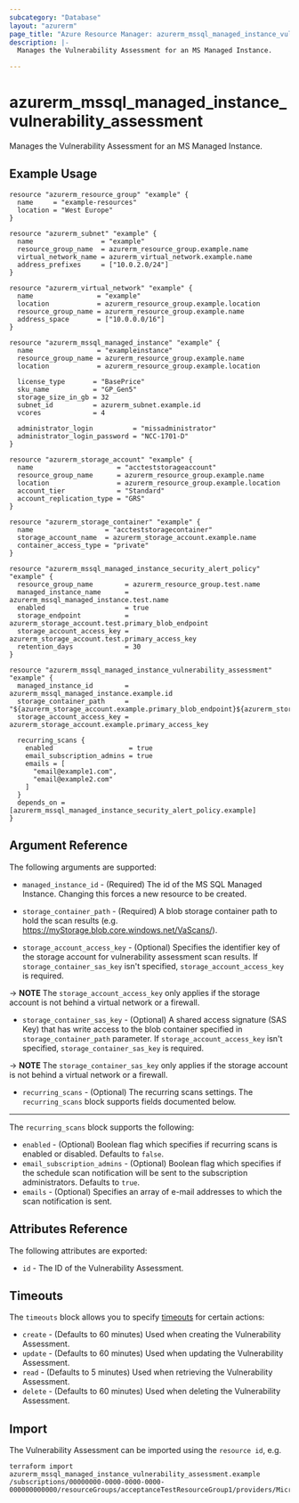 ```yaml
---
subcategory: "Database"
layout: "azurerm"
page_title: "Azure Resource Manager: azurerm_mssql_managed_instance_vulnerability_assessment"
description: |-
  Manages the Vulnerability Assessment for an MS Managed Instance.

---
```


# azurerm_mssql_managed_instance_vulnerability_assessment

Manages the Vulnerability Assessment for an MS Managed Instance.

## Example Usage

```hcl
resource "azurerm_resource_group" "example" {
  name     = "example-resources"
  location = "West Europe"
}

resource "azurerm_subnet" "example" {
  name                 = "example"
  resource_group_name  = azurerm_resource_group.example.name
  virtual_network_name = azurerm_virtual_network.example.name
  address_prefixes     = ["10.0.2.0/24"]
}

resource "azurerm_virtual_network" "example" {
  name                = "example"
  location            = azurerm_resource_group.example.location
  resource_group_name = azurerm_resource_group.example.name
  address_space       = ["10.0.0.0/16"]
}

resource "azurerm_mssql_managed_instance" "example" {
  name                = "exampleinstance"
  resource_group_name = azurerm_resource_group.example.name
  location            = azurerm_resource_group.example.location

  license_type       = "BasePrice"
  sku_name           = "GP_Gen5"
  storage_size_in_gb = 32
  subnet_id          = azurerm_subnet.example.id
  vcores             = 4

  administrator_login          = "missadministrator"
  administrator_login_password = "NCC-1701-D"
}

resource "azurerm_storage_account" "example" {
  name                     = "accteststorageaccount"
  resource_group_name      = azurerm_resource_group.example.name
  location                 = azurerm_resource_group.example.location
  account_tier             = "Standard"
  account_replication_type = "GRS"
}

resource "azurerm_storage_container" "example" {
  name                  = "accteststoragecontainer"
  storage_account_name  = azurerm_storage_account.example.name
  container_access_type = "private"
}

resource "azurerm_mssql_managed_instance_security_alert_policy" "example" {
  resource_group_name        = azurerm_resource_group.test.name
  managed_instance_name      = azurerm_mssql_managed_instance.test.name
  enabled                    = true
  storage_endpoint           = azurerm_storage_account.test.primary_blob_endpoint
  storage_account_access_key = azurerm_storage_account.test.primary_access_key
  retention_days             = 30
}

resource "azurerm_mssql_managed_instance_vulnerability_assessment" "example" {
  managed_instance_id        = azurerm_mssql_managed_instance.example.id
  storage_container_path     = "${azurerm_storage_account.example.primary_blob_endpoint}${azurerm_storage_container.example.name}/"
  storage_account_access_key = azurerm_storage_account.example.primary_access_key

  recurring_scans {
    enabled                   = true
    email_subscription_admins = true
    emails = [
      "email@example1.com",
      "email@example2.com"
    ]
  }
  depends_on = [azurerm_mssql_managed_instance_security_alert_policy.example]
}
```

## Argument Reference

The following arguments are supported:

* `managed_instance_id` - (Required) The id of the MS SQL Managed Instance. Changing this forces a new resource to be created.

* `storage_container_path` - (Required) A blob storage container path to hold the scan results (e.g. <https://myStorage.blob.core.windows.net/VaScans/>).

* `storage_account_access_key` - (Optional) Specifies the identifier key of the storage account for vulnerability assessment scan results. If `storage_container_sas_key` isn't specified, `storage_account_access_key` is required.

-> **NOTE** The `storage_account_access_key` only applies if the storage account is not behind a virtual network or a firewall.

* `storage_container_sas_key` - (Optional) A shared access signature (SAS Key) that has write access to the blob container specified in `storage_container_path` parameter. If `storage_account_access_key` isn't specified, `storage_container_sas_key` is required.

-> **NOTE** The `storage_container_sas_key` only applies if the storage account is not behind a virtual network or a firewall.

* `recurring_scans` - (Optional) The recurring scans settings. The `recurring_scans` block supports fields documented below.

---

The `recurring_scans` block supports the following:

* `enabled` - (Optional) Boolean flag which specifies if recurring scans is enabled or disabled. Defaults to `false`.
* `email_subscription_admins` - (Optional) Boolean flag which specifies if the schedule scan notification will be sent to the subscription administrators. Defaults to `true`.
* `emails` - (Optional) Specifies an array of e-mail addresses to which the scan notification is sent.

## Attributes Reference

The following attributes are exported:

* `id` - The ID of the Vulnerability Assessment.

## Timeouts

The `timeouts` block allows you to specify [timeouts](https://www.terraform.io/language/resources/syntax#operation-timeouts) for certain actions:

* `create` - (Defaults to 60 minutes) Used when creating the Vulnerability Assessment.
* `update` - (Defaults to 60 minutes) Used when updating the Vulnerability Assessment.
* `read` - (Defaults to 5 minutes) Used when retrieving the Vulnerability Assessment.
* `delete` - (Defaults to 60 minutes) Used when deleting the Vulnerability Assessment.

## Import

The Vulnerability Assessment can be imported using the `resource id`, e.g.

```shell
terraform import azurerm_mssql_managed_instance_vulnerability_assessment.example /subscriptions/00000000-0000-0000-0000-000000000000/resourceGroups/acceptanceTestResourceGroup1/providers/Microsoft.Sql/managedInstances/instance1/vulnerabilityAssessments/Default
```
